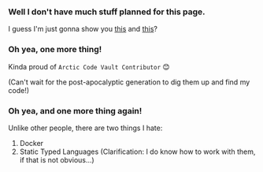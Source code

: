 ### Well I don't have much stuff planned for this page. 
I guess I'm just gonna show you [this](https://www.linkedin.com/in/wangsongyu/ "My LinkedIn") and [this](https://songyu-wang.github.io/ "My personal website")?

### Oh yea, one more thing!
Kinda proud of `Arctic Code Vault Contributor` 😊

(Can't wait for the post-apocalyptic generation to dig them up and find my code!)


### Oh yea, and one more thing again!
Unlike other people, there are two things I hate:
1. Docker
2. Static Typed Languages
(Clarification: I do know how to work with them, if that is not obvious...)
